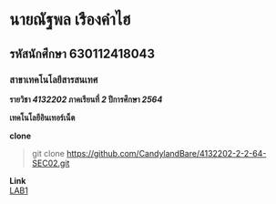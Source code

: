 # นายณัฐพล เรืองคำไฮ  
## รหัสนักศึกษา 630112418043  
### สาขาเทคโนโลยีสารสนเทศ  

**รายวิชา *4132202* ภาคเรียนที่ *2* ปีการศึกษา *2564***  

**เทคโนโลยีอินเทอร์เน็ต**  

**clone**
> git clone https://github.com/CandylandBare/4132202-2-2-64-SEC02.git  

**Link**  
[LAB1](https://github.com/CandylandBare/4132202-2-2-64-SEC02/tree/main/LAB1)  
